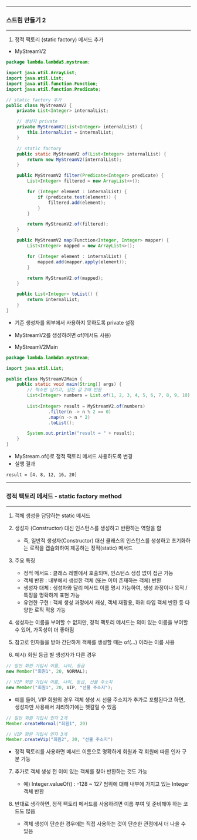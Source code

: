 -----
### 스트림 만들기 2
-----
1. 정적 팩토리 (static factory) 메서드 추가
  - MyStreamV2
```java
package lambda.lambda5.mystream;

import java.util.ArrayList;
import java.util.List;
import java.util.function.Function;
import java.util.function.Predicate;

// static factory 추가
public class MyStreamV2 {
    private List<Integer> internalList;

    // 생성자 private
    private MyStreamV2(List<Integer> internalList) {
        this.internalList = internalList;
    }

    // static factory
    public static MyStreamV2 of(List<Integer> internalList) {
        return new MyStreamV2(internalList);
    }

    public MyStreamV2 filter(Predicate<Integer> predicate) {
        List<Integer> filtered = new ArrayList<>();

        for (Integer element : internalList) {
            if (predicate.test(element)) {
                filtered.add(element);
            }
        }

        return MyStreamV2.of(filtered);
    }

    public MyStreamV2 map(Function<Integer, Integer> mapper) {
        List<Integer> mapped = new ArrayList<>();

        for (Integer element : internalList) {
            mapped.add(mapper.apply(element));
        }

        return MyStreamV2.of(mapped);
    }

    public List<Integer> toList() {
        return internalList;
    }
}
```
  - 기존 생성자를 외부에서 사용하지 못하도록 private 설정
  - MyStreamV2를 생성하려면 of(메서드 사용)

  - MyStreamV2Main
```java
package lambda.lambda5.mystream;

import java.util.List;

public class MyStreamV2Main {
    public static void main(String[] args) {
        // 짝수만 남기고, 남은 값 2배 반환
        List<Integer> numbers = List.of(1, 2, 3, 4, 5, 6, 7, 8, 9, 10);
        
        List<Integer> result = MyStreamV2.of(numbers)
                .filter(n -> n % 2 == 0)
                .map(n -> n * 2)
                .toList();

        System.out.println("result = " + result);
    }
}
```
  - MyStream.of()로 정적 팩토리 메서드 사용하도록 변경
  - 실행 결과
```
result = [4, 8, 12, 16, 20]
```

-----
### 정적 팩토리 메서드 - static factory method
-----
1. 객체 생성을 담당하는 static 메서드
2. 생성자 (Constructor) 대신 인스턴스를 생성하고 반환하는 역할을 함
   - 즉, 일반적 생성자(Constructor) 대신 클래스의 인스턴스를 생성하고 초기화하는 로직을 캡슐화하여 제공하는 정적(static) 메서드

3. 주요 특징
   - 정적 메서드 : 클래스 레벨에서 호출되며, 인스턴스 생성 없이 접근 가능
   - 객체 반환 : 내부에서 생성한 객체 (또는 이미 존재하는 객체) 반환
   - 생성자 대체 : 생성자와 달리 메서드 이름 명시 가능하여, 생성 과정이나 목적 / 특징을 명확하게 표현 가능
   - 유연한 구현 : 객체 생성 과정에서 캐싱, 객체 재활용, 하위 타입 객체 반환 등 다양한 로직 적용 가능

4. 생성자는 이름을 부여할 수 없지만, 정적 팩토리 메서드는 의미 있는 이름을 부여할 수 있어, 가독성이 더 좋아짐
5. 참고로 인자들을 받아 간단하게 객체를 생성할 때는 of(...) 이라는 이름 사용

6. 예시) 회원 등급 별 생성자가 다른 경우
```java
// 일반 회원 가입시 이름, 나이, 등급
new Member("회원1", 20, NORMAL);

// VIP 회원 가입시 이름, 나이, 등급, 선물 주소지
new Member("회원1", 20, VIP, "선물 주소지");
```
  - 예를 들어, VIP 회원의 경우 객체 생성 시 선물 주소지가 추가로 포함된다고 하면, 생성자만 사용해서 처리하기에는 헷갈릴 수 있음
```java
// 일반 회원 가입시 인자 2개
Member.createNormal("회원1", 20)

// VIP 회원 가입시 인자 3개
Member.createVip("회원2", 20, "선물 주소지")
```
  - 정적 팩토리를 사용하면 메서드 이름으로 명확하게 회원과 각 회원에 따른 인자 구분 가능

7. 추가로 객체 생성 전 이미 있는 객체를 찾아 반환하는 것도 가능
   - 예) Integer.valueOf() : -128 ~ 127 범위에 대해 내부에 가지고 있는 Integer 객체 반환

8. 반대로 생각하면, 정적 팩토리 메서드를 사용하려면 이름 부여 및 준비해야 하는 코드도 많음
   - 객체 생성이 단순한 경우에는 직접 사용하는 것이 단순한 관점에서 더 나을 수 있음
